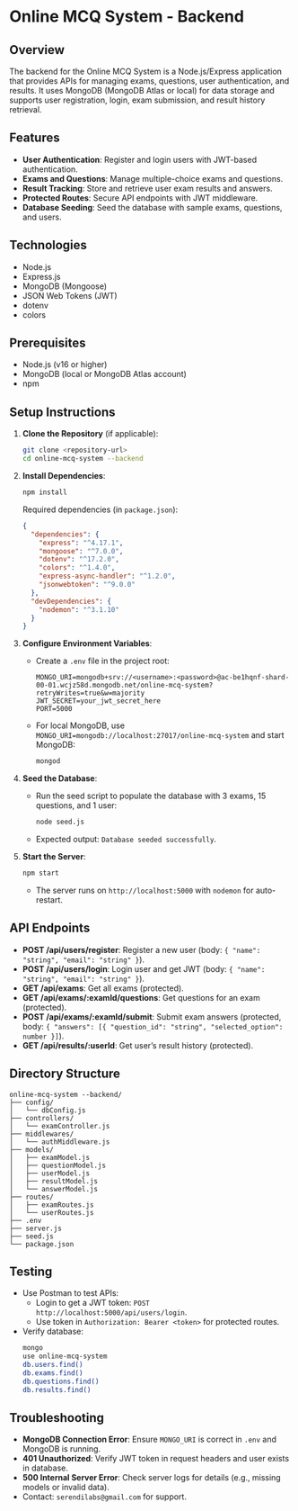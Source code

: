 # Online MCQ System - Backend

## Overview

The backend for the Online MCQ System is a Node.js/Express application that provides APIs for managing exams, questions, user authentication, and results. It uses MongoDB (MongoDB Atlas or local) for data storage and supports user registration, login, exam submission, and result history retrieval.

## Features

- **User Authentication**: Register and login users with JWT-based authentication.
- **Exams and Questions**: Manage multiple-choice exams and questions.
- **Result Tracking**: Store and retrieve user exam results and answers.
- **Protected Routes**: Secure API endpoints with JWT middleware.
- **Database Seeding**: Seed the database with sample exams, questions, and users.

## Technologies

- Node.js
- Express.js
- MongoDB (Mongoose)
- JSON Web Tokens (JWT)
- dotenv
- colors

## Prerequisites

- Node.js (v16 or higher)
- MongoDB (local or MongoDB Atlas account)
- npm

## Setup Instructions

1. **Clone the Repository** (if applicable):
   ```bash
   git clone <repository-url>
   cd online-mcq-system --backend
   ```

2. **Install Dependencies**:
   ```bash
   npm install
   ```
   Required dependencies (in `package.json`):
   ```json
   {
     "dependencies": {
       "express": "^4.17.1",
       "mongoose": "^7.0.0",
       "dotenv": "^17.2.0",
       "colors": "^1.4.0",
       "express-async-handler": "^1.2.0",
       "jsonwebtoken": "^9.0.0"
     },
     "devDependencies": {
       "nodemon": "^3.1.10"
     }
   }
   ```

3. **Configure Environment Variables**:
   - Create a `.env` file in the project root:
     ```env
     MONGO_URI=mongodb+srv://<username>:<password>@ac-be1hqnf-shard-00-01.wcjz58d.mongodb.net/online-mcq-system?retryWrites=true&w=majority
     JWT_SECRET=your_jwt_secret_here
     PORT=5000
     ```
   - For local MongoDB, use `MONGO_URI=mongodb://localhost:27017/online-mcq-system` and start MongoDB:
     ```bash
     mongod
     ```

4. **Seed the Database**:
   - Run the seed script to populate the database with 3 exams, 15 questions, and 1 user:
     ```bash
     node seed.js
     ```
   - Expected output: `Database seeded successfully`.

5. **Start the Server**:
   ```bash
   npm start
   ```
   - The server runs on `http://localhost:5000` with `nodemon` for auto-restart.

## API Endpoints

- **POST /api/users/register**: Register a new user (body: `{ "name": "string", "email": "string" }`).
- **POST /api/users/login**: Login user and get JWT (body: `{ "name": "string", "email": "string" }`).
- **GET /api/exams**: Get all exams (protected).
- **GET /api/exams/:examId/questions**: Get questions for an exam (protected).
- **POST /api/exams/:examId/submit**: Submit exam answers (protected, body: `{ "answers": [{ "question_id": "string", "selected_option": number }]`).
- **GET /api/results/:userId**: Get user’s result history (protected).

## Directory Structure

```
online-mcq-system --backend/
├── config/
│   └── dbConfig.js
├── controllers/
│   └── examController.js
├── middlewares/
│   └── authMiddleware.js
├── models/
│   ├── examModel.js
│   ├── questionModel.js
│   ├── userModel.js
│   ├── resultModel.js
│   └── answerModel.js
├── routes/
│   ├── examRoutes.js
│   └── userRoutes.js
├── .env
├── server.js
├── seed.js
└── package.json
```

## Testing

- Use Postman to test APIs:
  - Login to get a JWT token: `POST http://localhost:5000/api/users/login`.
  - Use token in `Authorization: Bearer <token>` for protected routes.
- Verify database:
  ```bash
  mongo
  use online-mcq-system
  db.users.find()
  db.exams.find()
  db.questions.find()
  db.results.find()
  ```

## Troubleshooting

- **MongoDB Connection Error**: Ensure `MONGO_URI` is correct in `.env` and MongoDB is running.
- **401 Unauthorized**: Verify JWT token in request headers and user exists in database.
- **500 Internal Server Error**: Check server logs for details (e.g., missing models or invalid data).
- Contact: `serendilabs@gmail.com` for support.